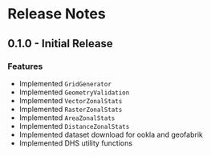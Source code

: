 # Release Notes

## 0.1.0 - Initial Release

### Features

- Implemented `GridGenerator`
- Implemented `GeometryValidation`
- Implemented `VectorZonalStats`
- Implemented `RasterZonalStats`
- Implemented `AreaZonalStats`
- Implemented `DistanceZonalStats`
- Implemented dataset download for ookla and geofabrik
- Implemented DHS utility functions
